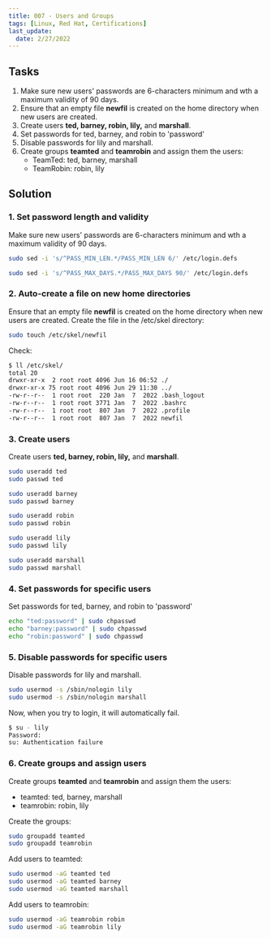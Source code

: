 ```yaml
---
title: 007 - Users and Groups 
tags: [Linux, Red Hat, Certifications]
last_update:
  date: 2/27/2022
---
```


## Tasks

1. Make sure new users' passwords are 6-characters minimum and wth a maximum validity of 90 days.
2. Ensure that an empty file **newfil** is created on the home directory when new users are created.
3. Create users **ted, barney, robin, lily,** and **marshall**.
4. Set passwords for ted, barney, and robin to 'password'
5. Disable passwords for lily and marshall.
6. Create groups **teamted** and **teamrobin** and assign them the users:
	- TeamTed: ted, barney, marshall
	- TeamRobin: robin, lily

## Solution

### 1. Set password length and validity

Make sure new users' passwords are 6-characters minimum and wth a maximum validity of 90 days.

```bash
sudo sed -i 's/^PASS_MIN_LEN.*/PASS_MIN_LEN 6/' /etc/login.defs
```
```bash
sudo sed -i 's/^PASS_MAX_DAYS.*/PASS_MAX_DAYS 90/' /etc/login.defs 
```

### 2. Auto-create a file on new home directories

Ensure that an empty file **newfil** is created on the home directory when new users are created.
Create the file in the /etc/skel directory:

```bash
sudo touch /etc/skel/newfil
```

Check:

```bash
$ ll /etc/skel/
total 20
drwxr-xr-x  2 root root 4096 Jun 16 06:52 ./
drwxr-xr-x 75 root root 4096 Jun 29 11:30 ../
-rw-r--r--  1 root root  220 Jan  7  2022 .bash_logout
-rw-r--r--  1 root root 3771 Jan  7  2022 .bashrc
-rw-r--r--  1 root root  807 Jan  7  2022 .profile 
-rw-r--r--  1 root root  807 Jan  7  2022 newfil 
```


### 3. Create users

Create users **ted, barney, robin, lily,** and **marshall**.

```bash
sudo useradd ted
sudo passwd ted

sudo useradd barney
sudo passwd barney

sudo useradd robin
sudo passwd robin

sudo useradd lily
sudo passwd lily

sudo useradd marshall 
sudo passwd marshall
```

### 4. Set passwords for specific users

Set passwords for ted, barney, and robin to 'password'

```bash
echo "ted:password" | sudo chpasswd
echo "barney:password" | sudo chpasswd
echo "robin:password" | sudo chpasswd
```

### 5. Disable passwords for specific users

Disable passwords for lily and marshall.

```bash
sudo usermod -s /sbin/nologin lily
sudo usermod -s /sbin/nologin marshall
```

Now, when you try to login, it will automatically fail.

```bash
$ su - lily
Password:
su: Authentication failure 
```

### 6. Create groups and assign users

Create groups **teamted** and **teamrobin** and assign them the users:

- teamted: ted, barney, marshall
- teamrobin: robin, lily

Create the groups:

```bash
sudo groupadd teamted
sudo groupadd teamrobin
```

Add users to teamted:

```bash
sudo usermod -aG teamted ted
sudo usermod -aG teamted barney
sudo usermod -aG teamted marshall
```

Add users to teamrobin:

```bash
sudo usermod -aG teamrobin robin
sudo usermod -aG teamrobin lily
```